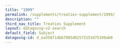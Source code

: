 ```yaml
---
title: "1999"
permalink: /supplements/treaties-supplement/1999/
description: ""
third_nav_title: Treaties Supplement
layout: datagovsg-v2-search
default_field: Subject
datagovsg-id: d_ea35871dbb7985d62572153d75199ab0
---
```


